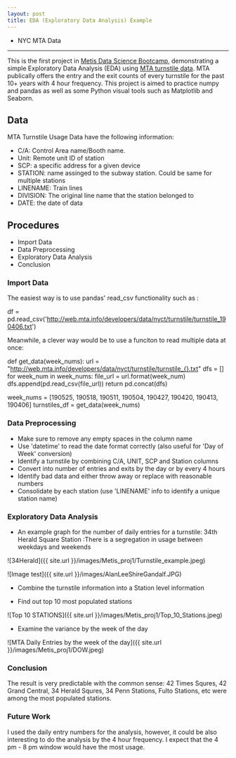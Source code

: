 ```yaml
---
layout: post
title: EDA (Exploratory Data Analysis) Example
---
```


* NYC MTA Data
-----

This is the first project in [Metis Data Science Bootcamp](www.thisismetis.com), demonstrating a simple Exploratory Data Analysis (EDA) using [MTA turnstile data](http://web.mta.info/developers/turnstile.html). MTA publically offers the entry and the exit counts of every turnstile for the past 10+ years with 4 hour frequency. This project is aimed to practice numpy and pandas as well as some Python visual tools such as Matplotlib and Seaborn.

## Data

MTA Turnstile Usage Data have the following information:

* C/A: Control Area name/Booth name. 
* Unit: Remote unit ID of station
* SCP: a specific address for a given device
* STATION: name assinged to the subway station. Could be same for multiple stations
* LINENAME: Train lines
* DIVISION: The original line name that the station belonged to
* DATE: the date of data


## Procedures

* Import Data
* Data Preprocessing
* Exploratory Data Analysis
* Conclusion


### Import Data

The easiest way is to use pandas' read_csv functionality such as :

df = pd.read_csv('http://web.mta.info/developers/data/nyct/turnstile/turnstile_190406.txt')

Meanwhile, a clever way would be to use a funciton to read multiple data at once:

def get_data(week_nums):
    url = "http://web.mta.info/developers/data/nyct/turnstile/turnstile_{}.txt"
    dfs = []
    for week_num in week_nums:
        file_url = url.format(week_num)
        dfs.append(pd.read_csv(file_url))
    return pd.concat(dfs)
        
week_nums = [190525, 190518, 190511, 190504, 190427, 190420, 190413, 190406]
turnstiles_df = get_data(week_nums)



### Data Preprocessing

* Make sure to remove any empty spaces in the column name
* Use 'datetime' to read the date format correctly (also useful for 'Day of Week' conversion)
* Identify a turnstile by combining C/A, UNIT, SCP and Station columns
* Convert into number of entries and exits by the day or by every 4 hours
* Identify bad data and either throw away or replace with reasonable numbers
* Consolidate by each station (use 'LINENAME' info to identify a unique station name)

### Exploratory Data Analysis

* An example graph for the number of daily entries for a turnstile: 34th Herald Square Station
 :There is a segregation in usage between weekdays and weekends

![34Herald]({{ site.url }}/images/Metis_proj1/Turnstile_example.jpeg)

![Image test]({{ site.url }}/images/AlanLeeShireGandalf.JPG)

* Combine the turnstile information into a Station level information

* Find out top 10 most populated stations

![Top 10 STATIONS]({{ site.url }}/images/Metis_proj1/Top_10_Stations.jpeg)


* Examine the variance by the week of the day 

![MTA Daily Entries by the week of the day]({{ site.url }}/images/Metis_proj1/DOW.jpeg)


### Conclusion

The result is very predictable with the common sense: 42 Times Squres, 42 Grand Central, 34 Herald Squres, 34 Penn Stations, Fulto Stations, etc were among the most populated stations.

### Future Work

I used the daily entry numbers for the analysis, however, it could be also interesting to do the analysis by the 4 hour frequency. I expect that the 4 pm - 8 pm window would have the most usage.


